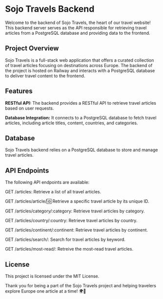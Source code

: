 # Sojo Travels Backend
Welcome to the backend of Sojo Travels, the heart of our travel website! This backend server serves as the API responsible for retrieving travel articles from a PostgreSQL database and providing data to the frontend.

## Project Overview
Sojo Travels is a full-stack web application that offers a curated collection of travel articles focusing on destinations across Europe. The backend of the project is hosted on Railway and interacts with a PostgreSQL database to deliver travel content to the frontend.

## Features
**RESTful API:** The backend provides a RESTful API to retrieve travel articles based on user requests.

**Database Integration:** It connects to a PostgreSQL database to fetch travel articles, including article titles, content, countries, and categories.

## Database
Sojo Travels backend relies on a PostgreSQL database to store and manage travel articles.

## API Endpoints
The following API endpoints are available:

GET /articles: Retrieve a list of all travel articles.

GET /articles/article/:id: Retrieve a specific travel article by its unique ID.

GET /articles/category/:category: Retrieve travel articles by category.

GET /articles/country/:country: Retrieve travel articles by country.

GET /articles/continent/:continent: Retrieve travel articles by continent.

GET /articles/search/: Search for travel articles by keyword.

GET /articles/most-read/: Retreive the most-read travel articles.


## License
This project is licensed under the MIT License.


Thank you for being a part of the Sojo Travels project and helping travelers explore Europe one article at a time! 🌍📖